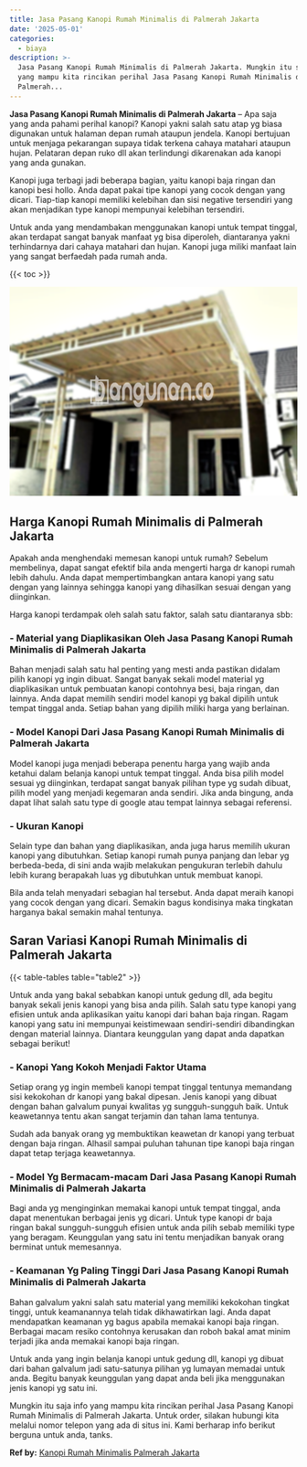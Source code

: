 ```yaml
---
title: Jasa Pasang Kanopi Rumah Minimalis di Palmerah Jakarta
date: '2025-05-01'
categories:
  - biaya
description: >-
  Jasa Pasang Kanopi Rumah Minimalis di Palmerah Jakarta. Mungkin itu saja info
  yang mampu kita rincikan perihal Jasa Pasang Kanopi Rumah Minimalis di
  Palmerah...
---
```


**Jasa Pasang Kanopi Rumah Minimalis di Palmerah Jakarta** – Apa saja yang anda pahami perihal kanopi? Kanopi yakni salah satu atap yg biasa digunakan untuk halaman depan rumah ataupun jendela. Kanopi bertujuan untuk menjaga pekarangan supaya tidak terkena cahaya matahari ataupun hujan. Pelataran depan ruko dll akan terlindungi dikarenakan ada kanopi yang anda gunakan.

Kanopi juga terbagi jadi beberapa bagian, yaitu kanopi baja ringan dan kanopi besi hollo. Anda dapat pakai tipe kanopi yang cocok dengan yang dicari. Tiap-tiap kanopi memiliki kelebihan dan sisi negative tersendiri yang akan menjadikan type kanopi mempunyai kelebihan tersendiri.

Untuk anda yang mendambakan menggunakan kanopi untuk tempat tinggal, akan terdapat sangat banyak manfaat yg bisa diperoleh, diantaranya yakni terhindarnya dari cahaya matahari dan hujan. Kanopi juga miliki manfaat lain yang sangat berfaedah pada rumah anda.

{{< toc >}}

![Jasa Pasang Kanopi Rumah Minimalis di Palmerah Jakarta](/images/harga-kanopi-minimalis-17.png)

## Harga Kanopi Rumah Minimalis di Palmerah Jakarta

Apakah anda menghendaki memesan kanopi untuk rumah? Sebelum membelinya, dapat sangat efektif bila anda mengerti harga dr kanopi rumah lebih dahulu. Anda dapat mempertimbangkan antara kanopi yang satu dengan yang lainnya sehingga kanopi yang dihasilkan sesuai dengan yang diinginkan.

Harga kanopi terdampak oleh salah satu faktor, salah satu diantaranya sbb:

### \- Material yang Diaplikasikan Oleh Jasa Pasang Kanopi Rumah Minimalis di Palmerah Jakarta

Bahan menjadi salah satu hal penting yang mesti anda pastikan didalam pilih kanopi yg ingin dibuat. Sangat banyak sekali model material yg diaplikasikan untuk pembuatan kanopi contohnya besi, baja ringan, dan lainnya. Anda dapat memilih sendiri model kanopi yg bakal dipilih untuk tempat tinggal anda. Setiap bahan yang dipilih miliki harga yang berlainan.

### \- Model Kanopi Dari Jasa Pasang Kanopi Rumah Minimalis di Palmerah Jakarta

Model kanopi juga menjadi beberapa penentu harga yang wajib anda ketahui dalam belanja kanopi untuk tempat tinggal. Anda bisa pilih model sesuai yg diinginkan, terdapat sangat banyak pilihan type yg sudah dibuat, pilih model yang menjadi kegemaran anda sendiri. Jika anda bingung, anda dapat lihat salah satu type di google atau tempat lainnya sebagai referensi.

### \- Ukuran Kanopi

Selain type dan bahan yang diaplikasikan, anda juga harus memilih ukuran kanopi yang dibutuhkan. Setiap kanopi rumah punya panjang dan lebar yg berbeda-beda, di sini anda wajib melakukan pengukuran terlebih dahulu lebih kurang berapakah luas yg dibutuhkan untuk membuat kanopi.

Bila anda telah menyadari sebagian hal tersebut. Anda dapat meraih kanopi yang cocok dengan yang dicari. Semakin bagus kondisinya maka tingkatan harganya bakal semakin mahal tentunya.

## Saran Variasi Kanopi Rumah Minimalis di Palmerah Jakarta

{{< table-tables table="table2" >}}

Untuk anda yang bakal sebabkan kanopi untuk gedung dll, ada begitu banyak sekali jenis kanopi yang bisa anda pilih. Salah satu type kanopi yang efisien untuk anda aplikasikan yaitu kanopi dari bahan baja ringan. Ragam kanopi yang satu ini mempunyai keistimewaan sendiri-sendiri dibandingkan dengan material lainnya. Diantara keunggulan yang dapat anda dapatkan sebagai berikut!

### \- Kanopi Yang Kokoh Menjadi Faktor Utama

Setiap orang yg ingin membeli kanopi tempat tinggal tentunya memandang sisi kekokohan dr kanopi yang bakal dipesan. Jenis kanopi yang dibuat dengan bahan galvalum punyai kwalitas yg sungguh-sungguh baik. Untuk keawetannya tentu akan sangat terjamin dan tahan lama tentunya.

Sudah ada banyak orang yg membuktikan keawetan dr kanopi yang terbuat dengan baja ringan. Alhasil sampai puluhan tahunan tipe kanopi baja ringan dapat tetap terjaga keawetannya.

### \- Model Yg Bermacam-macam Dari Jasa Pasang Kanopi Rumah Minimalis di Palmerah Jakarta

Bagi anda yg menginginkan memakai kanopi untuk tempat tinggal, anda dapat menentukan berbagai jenis yg dicari. Untuk type kanopi dr baja ringan bakal sungguh-sungguh efisien untuk anda pilih sebab memiliki type yang beragam. Keunggulan yang satu ini tentu menjadikan banyak orang berminat untuk memesannya.

### \- Keamanan Yg Paling Tinggi Dari Jasa Pasang Kanopi Rumah Minimalis di Palmerah Jakarta

Bahan galvalum yakni salah satu material yang memiliki kekokohan tingkat tinggi, untuk keamanannya telah tidak dikhawatirkan lagi. Anda dapat mendapatkan keamanan yg bagus apabila memakai kanopi baja ringan. Berbagai macam resiko contohnya kerusakan dan roboh bakal amat minim terjadi jika anda memakai kanopi baja ringan.

Untuk anda yang ingin belanja kanopi untuk gedung dll, kanopi yg dibuat dari bahan galvalum jadi satu-satunya pilihan yg lumayan memadai untuk anda. Begitu banyak keunggulan yang dapat anda beli jika menggunakan jenis kanopi yg satu ini.

Mungkin itu saja info yang mampu kita rincikan perihal Jasa Pasang Kanopi Rumah Minimalis di Palmerah Jakarta. Untuk order, silakan hubungi kita melalui nomor telepon yang ada di situs ini. Kami berharap info berikut berguna untuk anda, tanks.

**Ref by:**  [Kanopi Rumah Minimalis Palmerah Jakarta](https://id.wikipedia.org/wiki/Kanopi)
